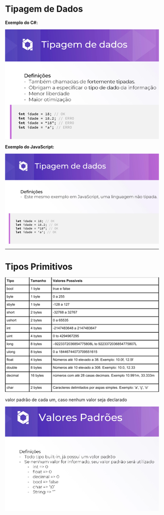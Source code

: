 # Tipagem de Dados

**Exemplo do C#:**

![Untitled](Tipagem%20de%20Dados%20e3c88a26dca941ad9984d55027e1e1c8/Untitled.png)

**Exemplo do JavaScript:**

![Untitled](Tipagem%20de%20Dados%20e3c88a26dca941ad9984d55027e1e1c8/Untitled%201.png)

---------------------------------------------------------------------------------------------------------------

# Tipos Primitivos

![Untitled](Tipos%20Primitivos%20498185869537404681abb67e204ea10a/Untitled.png)

valor padrão de cada um, caso nenhum valor seja declarado

![Untitled](Tipos%20Primitivos%20498185869537404681abb67e204ea10a/Untitled%201.png)
